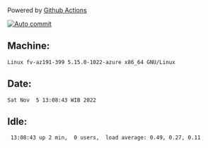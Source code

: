 Powered by [Github Actions](https://github.com/features/actions)

[![Auto commit](https://github.com/hiage/workstation/workflows/Auto%20commit/badge.svg)](https://github.com/hiage/workstation/actions?query=workflow%3A%22Auto+commit%22)

## Machine:
```
Linux fv-az191-399 5.15.0-1022-azure x86_64 GNU/Linux
```
## Date:
```
Sat Nov  5 13:08:43 WIB 2022
```
## Idle:
```
 13:08:43 up 2 min,  0 users,  load average: 0.49, 0.27, 0.11
```
